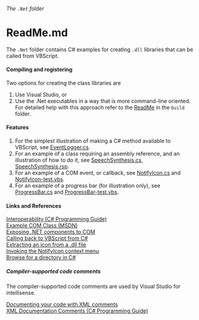 ###### The `.Net` folder

# ReadMe.md

The `.Net` folder contains C# examples for creating 
`.dll` libraries that can be called from VBScript. 

#### Compiling and registering

Two options for creating the class libraries are
 
1. Use Visual Studio, or 
2. Use the .Net executables in a way that is more command-line oriented. 
For detailed help with this approach refer 
to the [ReadMe] in the `build` folder.

#### Features

1) For the simplest illustration of making a C# method available to 
   VBScript, see [EventLogger.cs].
2) For an example of a class requiring an assembly reference, and 
   an illustration of how to do it, see [SpeechSynthesis.cs],
   [SpeechSynthesis.rsp].
3) For an example of a COM event, or callback, see [NotifyIcon.cs]
   and [NotifyIcon-test.vbs].
4) For an example of a progress bar (for illustration only), 
   see [ProgressBar.cs] and [ProgressBar-test.vbs].

[ReadMe]: build/ReadMe.md
[EventLogger.cs]: EventLogger.cs
[SpeechSynthesis.cs]: SpeechSynthesis.cs
[SpeechSynthesis.rsp]: rsp/SpeechSynthesis.rsp
[NotifyIcon.cs]: NotifyIcon.cs
[NotifyIcon-test.vbs]: test/NotifyIcon-test.vbs
[ProgressBar.cs]: ProgressBar.cs
[ProgressBar-test.vbs]: test/ProgressBar-test.vbs

#### Links and References

[Interoperability (C# Programming Guide)](https://docs.microsoft.com/en-us/dotnet/csharp/programming-guide/interop/ "docs.microsoft.com")  
[Example COM Class (MSDN)](https://docs.microsoft.com/en-us/dotnet/csharp/programming-guide/interop/example-com-class "docs.microsoft.com")  
[Exposing .NET components to COM](http://www.codeproject.com/Articles/3511/Exposing-NET-Components-to-COM "www.codeproject.com")  
[Calling back to VBScript from C#](https://stackoverflow.com/questions/1044872/calling-back-to-vbscript-from-c-sharp#45927249 "stackoverflow.com")  
[Extracting an icon from a .dll file](https://stackoverflow.com/questions/6872957/how-can-i-use-the-images-within-shell32-dll-in-my-c-sharp-project#6873026 "stackoverflow.com")  
[Invoking the NotifyIcon context menu](https://stackoverflow.com/questions/2208690/invoke-notifyicons-context-menu#2208910 "stackoverflow.com")  
[Browse for a directory in C#](https://stackoverflow.com/questions/11767/browse-for-a-directory-in-c-sharp#33817043 "stackoverflow.com")  

##### Compiler-supported code comments

The compiler-supported code comments are used by Visual Studio for 
intellisense.  

[Documenting your code with XML comments](https://docs.microsoft.com/en-us/dotnet/csharp/codedoc "docs.microsoft.com")  
[XML Documentation Comments (C# Programming Guide)](https://github.com/dotnet/docs/blob/master/docs/csharp/programming-guide/xmldoc/xml-documentation-comments.md "github.com/dotnet/docs")  
